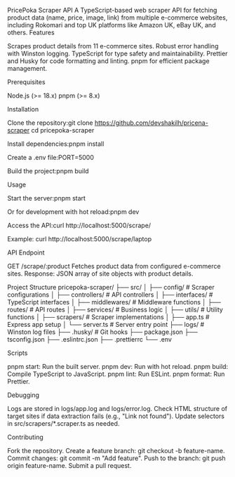 PricePoka Scraper API
A TypeScript-based web scraper API for fetching product data (name, price, image, link) from multiple e-commerce websites, including Rokomari and top UK platforms like Amazon UK, eBay UK, and others.
Features

Scrapes product details from 11 e-commerce sites.
Robust error handling with Winston logging.
TypeScript for type safety and maintainability.
Prettier and Husky for code formatting and linting.
pnpm for efficient package management.

Prerequisites

Node.js (>= 18.x)
pnpm (>= 8.x)

Installation

Clone the repository:git clone https://github.com/devshakilh/pricena-scraper
cd pricepoka-scraper


Install dependencies:pnpm install


Create a .env file:PORT=5000


Build the project:pnpm build



Usage

Start the server:pnpm start

Or for development with hot reload:pnpm dev


Access the API:curl http://localhost:5000/scrape/<product>

Example: curl http://localhost:5000/scrape/laptop

API Endpoint

GET /scrape/:product
Fetches product data from configured e-commerce sites.
Response: JSON array of site objects with product details.



Project Structure
pricepoka-scraper/
├── src/
│   ├── config/         # Scraper configurations
│   ├── controllers/    # API controllers
│   ├── interfaces/     # TypeScript interfaces
│   ├── middlewares/    # Middleware functions
│   ├── routes/         # API routes
│   ├── services/       # Business logic
│   ├── utils/          # Utility functions
│   ├── scrapers/       # Scraper implementations
│   ├── app.ts          # Express app setup
│   └── server.ts       # Server entry point
├── logs/               # Winston log files
├── .husky/             # Git hooks
├── package.json
├── tsconfig.json
├── .eslintrc.json
├── .prettierrc
└── .env

Scripts

pnpm start: Run the built server.
pnpm dev: Run with hot reload.
pnpm build: Compile TypeScript to JavaScript.
pnpm lint: Run ESLint.
pnpm format: Run Prettier.

Debugging

Logs are stored in logs/app.log and logs/error.log.
Check HTML structure of target sites if data extraction fails (e.g., "Link not found").
Update selectors in src/scrapers/*.scraper.ts as needed.

Contributing

Fork the repository.
Create a feature branch: git checkout -b feature-name.
Commit changes: git commit -m "Add feature".
Push to the branch: git push origin feature-name.
Submit a pull request.


